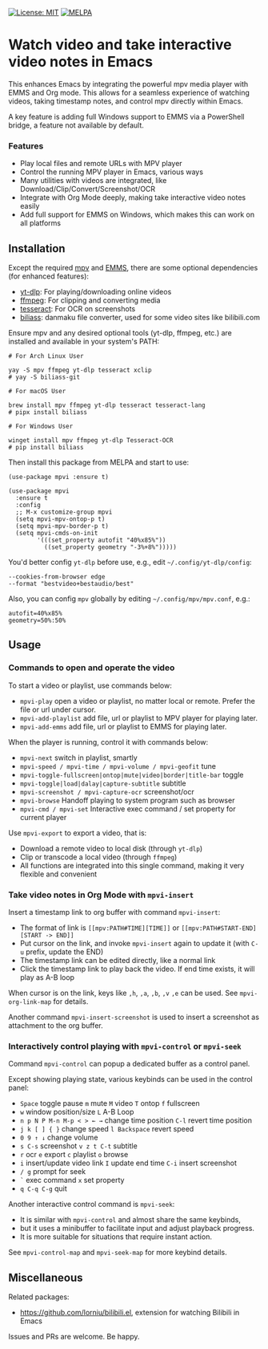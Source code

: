 [![License: MIT](https://img.shields.io/badge/License-MIT-blue.svg)](https://opensource.org/licenses/MIT)
[![MELPA](https://melpa.org/packages/mpvi-badge.svg)](https://melpa.org/#/mpvi)

# Watch video and take interactive video notes in Emacs

This enhances Emacs by integrating the powerful mpv media player with EMMS and Org mode.
This allows for a seamless experience of watching videos, taking timestamp notes, and control mpv directly within Emacs.

A key feature is adding full Windows support to EMMS via a PowerShell bridge, a feature not available by default.

### Features

- Play local files and remote URLs with MPV player
- Control the running MPV player in Emacs, various ways
- Many utilities with videos are integrated, like Download/Clip/Convert/Screenshot/OCR
- Integrate with Org Mode deeply, making take interactive video notes easily
- Add full support for EMMS on Windows, which makes this can work on all platforms

## Installation

Except the required [mpv](https://mpv.io/) and [EMMS](https://www.gnu.org/software/emms/), there are some optional dependencies (for enhanced features):
+ [yt-dlp](https://github.com/yt-dlp/yt-dlp): For playing/downloading online videos
+ [ffmpeg](https://ffmpeg.org/): For clipping and converting media
+ [tesseract](https://github.com/tesseract-ocr/tesseract): For OCR on screenshots
+ [biliass](https://github.com/yutto-dev/biliass): danmaku file converter, used for some video sites like bilibili.com

Ensure mpv and any desired optional tools (yt-dlp, ffmpeg, etc.) are installed and available in your system's PATH:
```shell
# For Arch Linux User

yay -S mpv ffmpeg yt-dlp tesseract xclip
# yay -S biliass-git

# For macOS User

brew install mpv ffmpeg yt-dlp tesseract tesseract-lang
# pipx install biliass

# For Windows User

winget install mpv ffmpeg yt-dlp Tesseract-OCR
# pip install biliass
```

Then install this package from MELPA and start to use:
```emacs-lisp
(use-package mpvi :ensure t)

(use-package mpvi
  :ensure t
  :config
  ;; M-x customize-group mpvi
  (setq mpvi-mpv-ontop-p t)
  (setq mpvi-mpv-border-p t)
  (setq mpvi-cmds-on-init
        '(((set_property autofit "40%x85%"))
          ((set_property geometry "-3%+8%")))))
```

You'd better config `yt-dlp` before use, e.g., edit `~/.config/yt-dlp/config`:
```
--cookies-from-browser edge
--format "bestvideo+bestaudio/best"
```

Also, you can config `mpv` globally by editing `~/.config/mpv/mpv.conf`, e.g.:
```
autofit=40%x85%
geometry=50%:50%
```

## Usage

### Commands to open and operate the video

To start a video or playlist, use commands below:
- `mpvi-play` open a video or playlist, no matter local or remote. Prefer the file or url under cursor.
- `mpvi-add-playlist` add file, url or playlist to MPV player for playing later.
- `mpvi-add-emms` add file, url or playlist to EMMS for playing later.

When the player is running, control it with commands below:
- `mpvi-next` switch in playlist, smartly
- `mpvi-speed / mpvi-time / mpvi-volume / mpvi-geofit` tune
- `mpvi-toggle-fullscreen|ontop|mute|video|border|title-bar` toggle
- `mpvi-toggle|load|dalay|capture-subtitle` subtitle
- `mpvi-screenshot / mpvi-capture-ocr` screenshot/ocr
- `mpvi-browse` Handoff playing to system program such as browser
- `mpvi-cmd / mpvi-set` Interactive exec command / set property for current player

Use `mpvi-export` to export a video, that is:
- Download a remote video to local disk (through `yt-dlp`)
- Clip or transcode a local video (through `ffmpeg`)
- All functions are integrated into this single command, making it very flexible and convenient

### Take video notes in Org Mode with `mpvi-insert`

Insert a timestamp link to org buffer with command `mpvi-insert`:
- The format of link is `[[mpv:PATH#TIME][TIME]]` or `[[mpv:PATH#START-END][START -> END]]`
- Put cursor on the link, and invoke `mpvi-insert` again to update it (with `C-u` prefix, update the END)
- The timestamp link can be edited directly, like a normal link
- Click the timestamp link to play back the video. If end time exists, it will play as A-B loop

When cursor is on the link, keys like `,h`, `,a`, `,b`, `,v` `,e` can be used. See `mpvi-org-link-map` for details.

Another command `mpvi-insert-screenshot` is used to insert a screenshot as attachment to the org buffer.

### Interactively control playing with `mpvi-control` or `mpvi-seek`

Command `mpvi-control` can popup a dedicated buffer as a control panel.

Except showing playing state, various keybinds can be used in the control panel:
- `Space` toggle pause `m` mute `M` video `T` ontop `f` fullscreen
- `w` window position/size `L` A-B Loop
- `n p N P M-n M-p < > ← →` change time position `C-l` revert time position
- `j k [ ] { }` change speed `l Backspace` revert speed
- `0 9 ↑ ↓` change volume
- `s C-s` screenshot `v z t C-t` subtitle
- `r` ocr `e` export `c` playlist `o` browse
- `i` insert/update video link `I` update end time `C-i` insert screenshot
- `/ g` prompt for seek
- `` ` `` exec command `x` set property
- `q C-q C-g` quit

Another interactive control command is `mpvi-seek`:
- It is similar with `mpvi-control` and almost share the same keybinds,
- but it uses a minibuffer to facilitate input and adjust playback progress.
- It is more suitable for situations that require instant action.

See `mpvi-control-map` and `mpvi-seek-map` for more keybind details.

## Miscellaneous

Related packages:
- https://github.com/lorniu/bilibili.el, extension for watching Bilibili in Emacs

Issues and PRs are welcome. Be happy.
